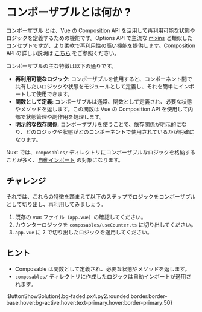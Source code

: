# コンポーザブルとは何か ?

[コンポーザブル](https://ja.vuejs.org/guide/reusability/composables.html) とは、Vue の Composition API を活用して再利用可能な状態やロジックを定義するための機能です。Options API で主流な [mixins](https://ja.vuejs.org/api/options-composition.html#mixins) と類似したコンセプトですが、より柔軟で再利用性の高い機能を提供します。Composition API の詳しい説明は [こちら](https://ja.vuejs.org/guide/extras/composition-api-faq.html) をご参照ください。

コンポーザブルの主な特徴は以下の通りです。

- **再利用可能なロジック**: コンポーザブルを使用すると、コンポーネント間で共有したいロジックや状態をモジュールとして定義し、それを簡単にインポートして使用できます。
- **関数として定義**: コンポーザブルは通常、関数として定義され、必要な状態やメソッドを返します。この関数は Vue の Composition API を使用して内部で状態管理や副作用を処理します。
- **明示的な依存関係**: コンポーザブルを使うことで、依存関係が明示的になり、どのロジックや状態がどのコンポーネントで使用されているかが明確になります。

Nuxt では、`composables/` ディレクトリにコンポーザブルなロジックを格納することが多く、[自動インポート](https://nuxt.com/docs/examples/features/auto-imports) の対象になります。

## チャレンジ

それでは、これらの特徴を踏まえて以下のステップでロジックをコンポーザブルとして切り出し、再利用してみましょう。

1. 既存の vue ファイル（`app.vue`）の確認してください。
2. カウンターロジックを `composables/useCounter.ts` に切り出してください。
3. `app.vue` に 2 で切り出したロジックを適用してください。

## ヒント

- Composable は関数として定義され、必要な状態やメソッドを返します。
- `composables/` ディレクトリに作成したロジックは自動インポートが適用されます。

:ButtonShowSolution{.bg-faded.px4.py2.rounded.border.border-base.hover:bg-active.hover:text-primary.hover:border-primary:50}
